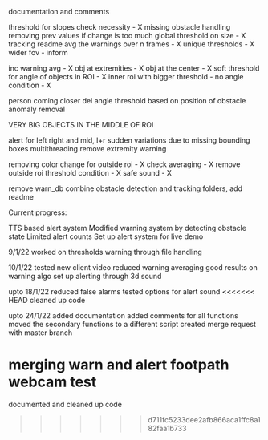  documentation and comments
 
 threshold for slopes check necessity - X
 missing obstacle handling
 removing prev values if change is too much
 global threshold on size - X
 tracking readme
 avg the warnings over n frames - X
 unique thresholds - X
 wider fov - inform

 inc warning avg - X
 obj at extremities - X
 obj at the center - X
 soft threshold for angle of objects in ROI - X
 inner roi with bigger threshold - no angle condition - X

 person coming closer
 del angle threshold based on position of obstacle
 anomaly removal

 VERY BIG OBJECTS IN THE MIDDLE OF ROI

 alert for left right and mid, l+r
 sudden variations due to missing bounding boxes
 multithreading
 remove extremity warning

 removing color change for outside roi - X
 check averaging - X
 remove outside roi threshold condition - X
 safe sound - X


 remove warn_db
 combine obstacle detection and tracking folders, add readme

 Current progress:

TTS based alert system
Modified warning system by detecting obstacle state
Limited alert counts
Set up alert system for live demo

9/1/22
 worked on thresholds
 warning through file handling

10/1/22
 tested new client video
 reduced warning averaging
 good results on warning algo
 set up alerting through 3d sound

upto 18/1/22
 reduced false alarms
 tested options for alert sound
<<<<<<< HEAD
 cleaned up code

upto 24/1/22
 added documentation
 added comments for all functions
 moved the secondary functions to a different script
 created merge request with master branch

 merging warn and alert
 footpath
 webcam test
=======
 documented and cleaned up code
>>>>>>> d711fc5233dee2afb866aca1ffc8a182faa1b733
